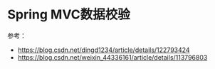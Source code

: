 # Spring MVC数据校验

参考：

- https://blog.csdn.net/dingd1234/article/details/122793424
- https://blog.csdn.net/weixin_44336161/article/details/113796803